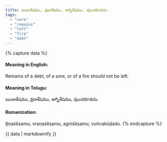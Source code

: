 ```yaml
---
title: ఋణశేషము, వ్రణశేషము, అగ్నిశేషము, వుంచకూడదు.
tags:
  - "sore"
  - "remains"
  - "left"
  - "fire"
  - "debt"
---
```


{% capture data %}
#### Meaning in English:
Remains of a debt, of a sore, or of a fire should not be left.

#### Meaning in Telugu:
ఋణశేషము, వ్రణశేషము, అగ్నిశేషము, వుంచకూడదు.

#### Romanization:
R̥ṇaśēṣamu, vraṇaśēṣamu, agniśēṣamu, vun̄cakūḍadu.
{% endcapture %}

{{ data | markdownify }}


